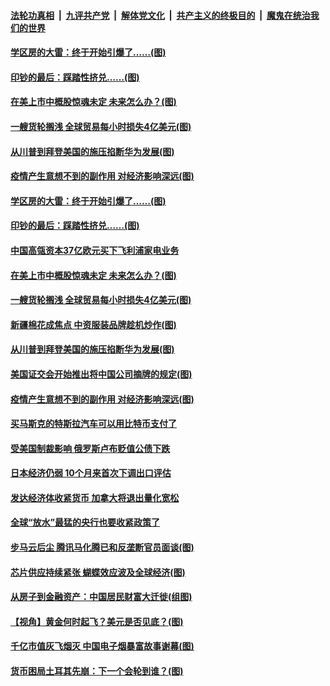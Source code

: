 ####  [法轮功真相](../../../../basic/blob/master/README.md?t=03260931) &nbsp;|&nbsp; [九评共产党](../../../../9ping.md/blob/master/README.md?t=03260931) &nbsp;|&nbsp; [解体党文化](../../../../jtdwh.md/blob/master/README.md?t=03260931)  &nbsp;|&nbsp; [共产主义的终极目的](../../../../gczydzjmd.md/blob/master/README.md?t=03260931) &nbsp;|&nbsp; [魔鬼在统治我们的世界](../../../../mgztzwmdsj.md/blob/master/README.md?t=03260931) 

#### [学区房的大雷：终于开始引爆了……(图)](../pages/p5/966773.md?t=03260931) 

#### [印钞的最后：踩踏性挤兑……(图)](../pages/p5/966767.md?t=03260931) 

#### [在美上市中概股惊魂未定 未来怎么办？(图)](../pages/p5/966730.md?t=03260931) 

#### [一艘货轮搁浅 全球贸易每小时损失4亿美元(图)](../pages/p5/966624.md?t=03260931) 

#### [从川普到拜登美国的施压掐断华为发展(图)](../pages/p5/966650.md?t=03260931) 

#### [疫情产生意想不到的副作用 对经济影响深远(图)](../pages/p5/966630.md?t=03260931) 

#### [学区房的大雷：终于开始引爆了……(图)](../pages/p5/966773.md?t=03260931) 

#### [印钞的最后：踩踏性挤兑……(图)](../pages/p5/966767.md?t=03260931) 

#### [中国高瓴资本37亿欧元买下飞利浦家电业务](../pages/p5/966744.md?t=03260931) 

#### [在美上市中概股惊魂未定 未来怎么办？(图)](../pages/p5/966730.md?t=03260931) 

#### [一艘货轮搁浅 全球贸易每小时损失4亿美元(图)](../pages/p5/966624.md?t=03260931) 

#### [新疆棉花成焦点 中资服装品牌趁机炒作(图)](../pages/p5/966714.md?t=03260931) 

#### [从川普到拜登美国的施压掐断华为发展(图)](../pages/p5/966650.md?t=03260931) 

#### [美国证交会开始推出将中国公司摘牌的规定(图)](../pages/p5/966643.md?t=03260931) 

#### [疫情产生意想不到的副作用 对经济影响深远(图)](../pages/p5/966630.md?t=03260931) 

#### [买马斯克的特斯拉汽车可以用比特币支付了](../pages/p5/966629.md?t=03260931) 

#### [受美国制裁影响 俄罗斯卢布贬值公债下跌](../pages/p5/966627.md?t=03260931) 

#### [日本经济仍弱 10个月来首次下调出口评估](../pages/p5/966625.md?t=03260931) 

#### [发达经济体收紧货币 加拿大将退出量化宽松](../pages/p5/966618.md?t=03260931) 

#### [全球“放水”最猛的央行也要收紧政策了](../pages/p5/966617.md?t=03260931) 

#### [步马云后尘 腾讯马化腾已和反垄断官员面谈(图)](../pages/p5/966604.md?t=03260931) 

#### [芯片供应持续紧张 蝴蝶效应波及全球经济(图)](../pages/p5/966555.md?t=03260931) 

#### [从房子到金融资产：中国居民财富大迁徙(组图)](../pages/p5/966548.md?t=03260931) 

#### [【视角】黄金何时起飞？美元是否见底？(图)](../pages/p5/966553.md?t=03260931) 

#### [千亿市值灰飞烟灭 中国电子烟暴富故事谢幕(图)](../pages/p5/966502.md?t=03260931) 

#### [货币困局土耳其先崩：下一个会轮到谁？(图)](../pages/p5/966542.md?t=03260931) 

